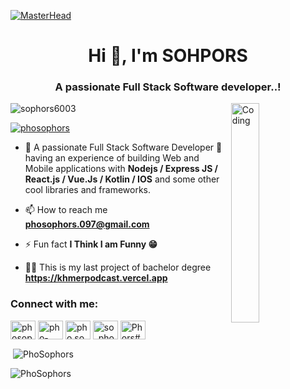 [![MasterHead](https://dezinebrainz.com/images/web-design-gif.gif)](https://rishavchanda.io)


<h1 align="center">Hi 👋, I'm SOHPORS</h1>
<h3 align="center">A passionate Full Stack Software developer..! </h3>
<img align="right" width="30%" src="https://cdn.dribbble.com/users/1894420/screenshots/14032021/media/a85f637f1eb4cd5efdd307f9760472a1.gif" alt="Coding">

<p align="left"> <img src="https://komarev.com/ghpvc/?username=sophors6003&label=Profile%20views&color=0e75b6&style=flat" alt="sophors6003" /> </p>

<p align="left"> <a href="https://twitter.com/phosophors" target="blank"><img src="https://img.shields.io/twitter/follow/phosophors?logo=twitter&style=for-the-badge" alt="phosophors" /></a> </p>

- 🌱 A passionate Full Stack Software Developer 🚀 having an experience of building Web and Mobile applications with **Nodejs / Express JS / React.js / Vue.Js / Kotlin / IOS** and some other cool libraries and frameworks.
- 📫 How to reach me **phosophors.097@gmail.com**

- ⚡ Fun fact **I Think I am Funny 😁**
- 👨‍💻 This is my last project of bachelor degree **https://khmerpodcast.vercel.app**

<h3 align="left">Connect with me:</h3>
<p align="left">
<a href="https://twitter.com/phosophors" target="blank"><img align="center" src="https://raw.githubusercontent.com/rahuldkjain/github-profile-readme-generator/master/src/images/icons/Social/twitter.svg" alt="phosophors" height="30" width="40" /></a>
<a href="https://linkedin.com/in/pho-sophors-241b84223" target="blank"><img align="center" src="https://raw.githubusercontent.com/rahuldkjain/github-profile-readme-generator/master/src/images/icons/Social/linked-in-alt.svg" alt="pho-sophors-241b84223" height="30" width="40" /></a>
<a href="https://fb.com/pho.sophors.3" target="blank"><img align="center" src="https://raw.githubusercontent.com/rahuldkjain/github-profile-readme-generator/master/src/images/icons/Social/facebook.svg" alt="pho.sophors.3" height="30" width="40" /></a>
<a href="https://instagram.com/so_phors1._.1" target="blank"><img align="center" src="https://raw.githubusercontent.com/rahuldkjain/github-profile-readme-generator/master/src/images/icons/Social/instagram.svg" alt="so_phors1._.1" height="30" width="40" /></a>
<a href="https://discord.gg/Phors#0001" target="blank"><img align="center" src="https://raw.githubusercontent.com/rahuldkjain/github-profile-readme-generator/master/src/images/icons/Social/discord.svg" alt="Phors#0001" height="30" width="40" /></a>
</p>


<p>&nbsp;<img align="center" src="https://github-readme-stats.vercel.app/api?username=PhoSophors&show_icons=true&locale=en" alt="PhoSophors" /></p>

<p><img align="center" src="https://github-readme-streak-stats.herokuapp.com/?user=PhoSophors&" alt="PhoSophors" /></p>
